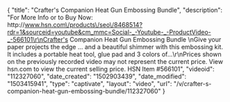 {
    "title": "Crafter's Companion Heat Gun   Embossing Bundle",
    "description": "For More Info or to Buy Now: http:\/\/www.hsn.com\/products\/seo\/8468514?rdr=1&sourceid=youtube&cm_mmc=Social-_-Youtube-_-ProductVideo-_-566101\r\nCrafter's Companion Heat Gun   Embossing Bundle  \nGive your paper projects the edge ... and a beautiful shimmer with this embossing kit. It includes a portable heat tool, glue pad and 3 colors of...\r\nPrices shown on the previously recorded video may not represent the current price.  View hsn.com to view the current selling price. HSN Item #566101",
    "videoid": "112327060",
    "date_created": "1502903439",
    "date_modified": "1503415941",
    "type": "captivate",
    "layout": "video",
    "url": "\/v\/crafter-s-companion-heat-gun-embossing-bundle\/112327060"
}